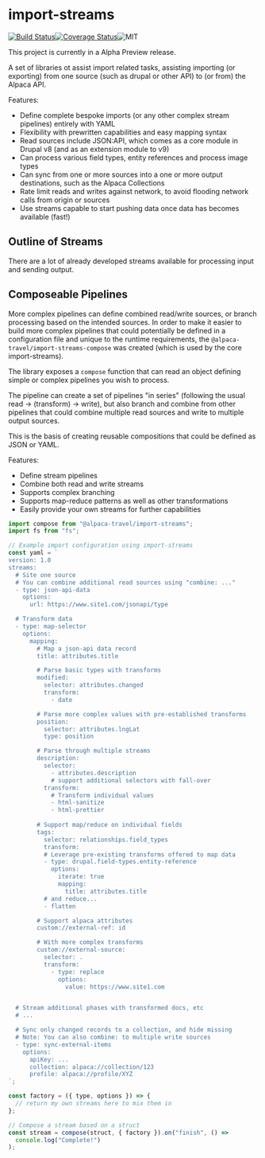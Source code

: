 # import-streams

[![Build Status](https://travis-ci.com/AlpacaTravel/import-streams.svg?branch=master)](https://travis-ci.com/AlpacaTravel/graph-sdk)[![Coverage Status](https://coveralls.io/repos/github/AlpacaTravel/import-streams/badge.svg?branch=master)](https://coveralls.io/github/AlpacaTravel/graph-sdk?branch=master)![MIT](https://img.shields.io/npm/l/@alpaca-travel/import-streams)

This project is currently in a Alpha Preview release.

A set of libraries ot assist import related tasks, assisting importing (or exporting) from one source (such as drupal or other API) to (or from) the Alpaca API.

Features:

- Define complete bespoke imports (or any other complex stream pipelines) entirely with YAML
- Flexibility with prewritten capabilities and easy mapping syntax
- Read sources include JSON:API, which comes as a core module in Drupal v8 (and as an extension module to v9)
- Can process various field types, entity references and process image types
- Can sync from one or more sources into a one or more output destinations, such as the Alpaca Collections
- Rate limit reads and writes against network, to avoid flooding network calls from origin or sources
- Use streams capable to start pushing data once data has becomes available (fast!)

## Outline of Streams

There are a lot of already developed streams available for processing input and sending output.

## Composeable Pipelines

More complex pipelines can define combined read/write sources, or branch processing based on the intended sources. In order to make it easier to build more complex pipelines that could potentially be defined in a configuration file and unique to the runtime requirements, the `@alpaca-travel/import-streams-compose` was created (which is used by the core import-streams).

The library exposes a `compose` function that can read an object defining simple or complex pipelines you wish to process.

The pipeline can create a set of pipelines "in series" (following the usual read -> (transform) -> write), but also branch and combine from other pipelines that could combine multiple read sources and write to multiple output sources.

This is the basis of creating reusable compositions that could be defined as JSON or YAML.

Features:

- Define stream pipelines
- Combine both read and write streams
- Supports complex branching
- Supports map-reduce patterns as well as other transformations
- Easily provide your own streams for further capabilities

```javascript
import compose from "@alpaca-travel/import-streams";
import fs from "fs";

// Example import configuration using import-streams
const yaml = `
version: 1.0
streams:
  # Site one source
  # You can combine additional read sources using "combine: ..."
  - type: json-api-data
    options:
      url: https://www.site1.com/jsonapi/type

  # Transform data
  - type: map-selector
    options:
      mapping:
        # Map a json-api data record
        title: attributes.title

        # Parse basic types with transforms
        modified:
          selector: attributes.changed
          transform:
            - date

        # Parse more complex values with pre-established transforms
        position:
          selector: attributes.lngLat
          type: position

        # Parse through multiple streams
        description:
          selector:
            - attributes.description
            # support additional selectors with fall-over
          transform:
            # Transform individual values
            - html-sanitize
            - html-prettier
        
        # Support map/reduce on individual fields
        tags:
          selector: relationships.field_types
          transform:
          # Leverage pre-existing transforms offered to map data
          - type: drupal.field-types.entity-reference
            options:
              iterate: true
              mapping:
                title: attributes.title
          # and reduce...
          - flatten

        # Support alpaca attributes
        custom://external-ref: id

        # With more complex transforms
        custom://external-source:
          selector: .
          transform:
            - type: replace
              options:
                value: https://www.site1.com


  # Stream additional phases with transformed docs, etc
  # ...

  # Sync only changed records to a collection, and hide missing
  # Note: You can also combine: to multiple write sources
  - type: sync-external-items
    options:
      apiKey: ...
      collection: alpaca://collection/123
      profile: alpaca://profile/XYZ
`;

const factory = ({ type, options }) => {
  // return my own streams here to mix them in
};

// Compose a stream based on a struct
const stream = compose(struct, { factory }).on("finish", () =>
  console.log("Complete!")
);
```
